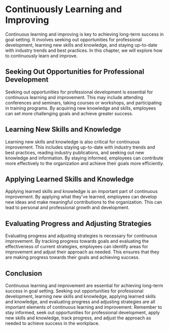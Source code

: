 Continuously Learning and Improving
=====================================================================================

Continuous learning and improving is key to achieving long-term success in goal setting. It involves seeking out opportunities for professional development, learning new skills and knowledge, and staying up-to-date with industry trends and best practices. In this chapter, we will explore how to continuously learn and improve.

Seeking Out Opportunities for Professional Development
------------------------------------------------------

Seeking out opportunities for professional development is essential for continuous learning and improvement. This may include attending conferences and seminars, taking courses or workshops, and participating in training programs. By acquiring new knowledge and skills, employees can set more challenging goals and achieve greater success.

Learning New Skills and Knowledge
---------------------------------

Learning new skills and knowledge is also critical for continuous improvement. This includes staying up-to-date with industry trends and best practices, reading industry publications, and seeking out new knowledge and information. By staying informed, employees can contribute more effectively to the organization and achieve their goals more efficiently.

Applying Learned Skills and Knowledge
-------------------------------------

Applying learned skills and knowledge is an important part of continuous improvement. By applying what they've learned, employees can develop new ideas and make meaningful contributions to the organization. This can lead to personal and professional growth and development.

Evaluating Progress and Adjusting Strategies
--------------------------------------------

Evaluating progress and adjusting strategies is necessary for continuous improvement. By tracking progress towards goals and evaluating the effectiveness of current strategies, employees can identify areas for improvement and adjust their approach as needed. This ensures that they are making progress towards their goals and achieving success.

Conclusion
----------

Continuous learning and improvement are essential for achieving long-term success in goal setting. Seeking out opportunities for professional development, learning new skills and knowledge, applying learned skills and knowledge, and evaluating progress and adjusting strategies are all important elements of continuous learning and improvement. Remember to stay informed, seek out opportunities for professional development, apply new skills and knowledge, track progress, and adjust the approach as needed to achieve success in the workplace.
